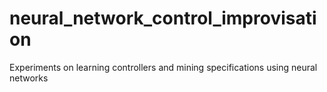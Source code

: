 # neural_network_control_improvisation
Experiments on learning controllers and mining specifications using neural networks
